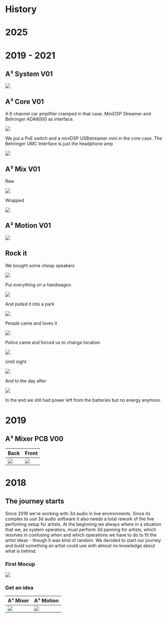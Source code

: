 # History


# 2025


# 2019 - 2021
## A³ System V01
![](pics_assembly/history/re_202103-v01-a3-system.jpg)

## A³ Core V01
A 6 channel car amplifier cramped in that case. MiniDSP Streamer and  Behringer ADA8000 as interface.

![](pics_assembly/history/re_202109-v01-a3core-12v-front.jpg) 

We put a PoE switch and a miniDSP USBstreamer mini in the core case. The Behringer UMC Interface is just the headphone amp

![](pics_assembly/history/re_202109-v01-a3core-12v-back.jpg)

## A³ Mix V01

Raw

![](pics_assembly/v01/a3mix-prototype.jpg)

Wrapped

![](pics_assembly/history/re_202112-v01-a3mix-green.jpg)

## A³ Motion V01

![](pics_assembly/history/re_202109-v01-a3motion.jpg)
## Rock it
We bought some cheap speakers

![](pics_assembly/history/re_202106-v01-a3-system-Controloneonstands.jpg)

Put everything on a handwagon

![](pics_assembly/history/re_202109-v01-a3-system-parkrave-packed.jpg)

And pulled it into a park

![](pics_assembly/history/re_202109-v01-a3-system-parkrave-buildup.jpg)

People came and loves it

![](pics_assembly/history/re_202109-v01-a3-system-parkrave-ongoing.jpg)

Police came and forced us to change location

![](pics_assembly/history/re_202109-v01-a3-system-parkrave-nextlocation.jpg)

Until night

![](pics_assembly/history/re_202107-a3-system-wannseeravebynight.jpg)


And to the day after

![](pics_assembly/history/re_202109-v01-a3-system-parkrave-over.jpg)

In the end we still had power left from the batteries but no energy anymore.

# 2019

## A³ Mixer PCB V00

| Back | Front
--- | ---
![](pics_assembly/history/v00/a3mix-pcb-back-v0.jpg) | ![](pics_assembly/history/v00/a3mix-pcb-front-v0.jpg)

# 2018

## The journey starts

Since 2018 we're working with 3d audio in live environments. Since its complex to use 3d audio software it also needs a total rework of the live perfoming setup for artists. At the beginning we always where in a situation that we, as system operators, must perform 3d panning for artists, which resolves in confusing when and which operations we have to do to fit the artist ideas - though it was kind of random. We decided to start our journey and build something an artist could use with almost no knowledge about what is behind.

### First Mocup
![](pics_assembly/history/re_202102-v00-a3-system-firstdraft.jpg)

### Get an idea
A³ Mixer | A³ Motion
--- | ---
![](pics_assembly/v00/a3mix-lose.jpg) | ![](pics_assembly/history/re_a3moc_mockup.jpg)

